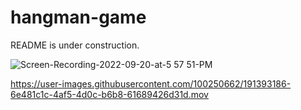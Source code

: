 # hangman-game
README is under construction. 

![Screen-Recording-2022-09-20-at-5 57 51-PM](https://user-images.githubusercontent.com/100250662/191393169-052e36ac-a41f-4510-867b-d45ab9aad90d.gif)


https://user-images.githubusercontent.com/100250662/191393186-6e481c1c-4af5-4d0c-b6b8-61689426d31d.mov

